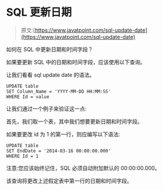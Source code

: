 # SQL 更新日期

> 原文:[https://www.javatpoint.com/sql-update-date](https://www.javatpoint.com/sql-update-date)

如何在 SQL 中更新日期和时间字段？

如果要更新 SQL 中的日期和时间字段，应该使用以下查询。

让我们看看 sql update date 的语法。

```
UPDATE table 
SET Column_Name = 'YYYY-MM-DD HH:MM:SS'
WHERE Id = value

```

让我们通过一个例子来验证这一点:

首先，我们取一个表，其中我们想要更新日期和时间字段。

如果要更改 id 为 1 的第一行，则应编写以下语法:

```
UPDATE table 
SET EndDate = '2014-03-16 00:00:00.000' 
WHERE Id = 1 

```

注意:您应该始终记住，SQL 必须自动附加默认的 00:00:00.000。

该查询将更改上述假定表中第一行的日期和时间字段。